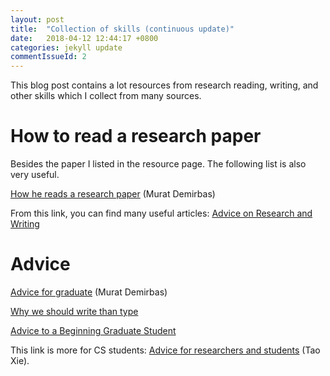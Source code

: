 ```yaml
---
layout: post
title:  "Collection of skills (continuous update)"
date:   2018-04-12 12:44:17 +0800
categories: jekyll update
commentIssueId: 2
---
```


This blog post contains a lot resources from research reading, writing, and other skills which I collect from many sources.

# How to read a research paper
Besides the paper I listed in the resource page. The following list is also very useful.

[How he reads a research paper](https://muratbuffalo.blogspot.sg/search?q=my+advice) (Murat Demirbas)

From this link, you can find many useful articles: [Advice on Research and Writing](http://www.cs.cmu.edu/afs/cs.cmu.edu/user/mleone/web/how-to.html)

# Advice 

[Advice for graduate](https://muratbuffalo.blogspot.sg/2013/04/my-advice-to-my-students.html) (Murat Demirbas)

[Why we should write than type](https://lifehacker.com/5738093/why-you-learn-more-effectively-by-writing-than-typing)

[Advice to a Beginning Graduate Student](http://www.cs.cmu.edu/~mblum/research/pdf/grad.html)

This link is more for CS students: [Advice for researchers and students](http://taoxie.cs.illinois.edu/advice/) (Tao Xie).
